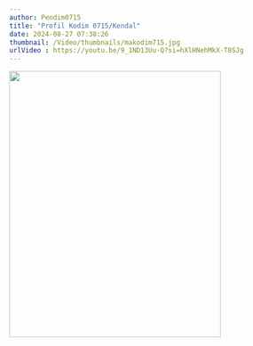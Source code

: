 ```yaml
---
author: Pendim0715
title: "Profil Kodim 0715/Kendal"
date: 2024-08-27 07:38:26
thumbnail: /Video/thumbnails/makodim715.jpg
urlVideo : https://youtu.be/9_1ND13Uu-Q?si=hXlHNehMkX-T8SJg
---
```

<p><a href="https://youtu.be/9_1ND13Uu-Q?si=hXlHNehMkX-T8SJg"><img src="/images/RFKCl12pp9WqgycwRw0u.png" alt="" width="381" height="479" /></a></p>
